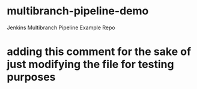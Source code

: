 # multibranch-pipeline-demo
Jenkins Multibranch Pipeline Example Repo 
# adding this comment for the sake of just modifying the file for testing purposes
